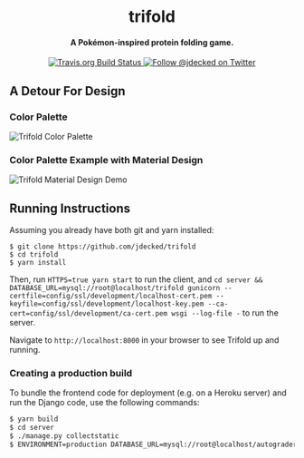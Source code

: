 <h1 align="center">
  trifold
</h1>
<h4 align="center">
  A Pokémon-inspired protein folding game.
</h4>

<p align="center">
  <a href="https://travis-ci.org/jdecked/trifold">
    <img src="https://img.shields.io/travis/jdecked/trifold.svg?logo=travis&style=popout" alt="Travis.org Build Status">
  </a>
  <a href="https://twitter.com/jdecked">
    <img src="https://img.shields.io/twitter/follow/jdecked.svg?label=&style=popout&logo=twitter&colorA=5d5d5d&logoColor=ffffff" alt="Follow @jdecked on Twitter">
  </a>
</p>


## A Detour For Design
### Color Palette
![Trifold Color Palette](./public/trifold_palette.gif)

### Color Palette Example with Material Design
![Trifold Material Design Demo](./public/trifold_mdc.gif)

## Running Instructions
Assuming you already have both git and yarn installed:
```
$ git clone https://github.com/jdecked/trifold
$ cd trifold
$ yarn install
```

Then, run `HTTPS=true yarn start` to run the client, and `cd server && DATABASE_URL=mysql://root@localhost/trifold gunicorn --certfile=config/ssl/development/localhost-cert.pem --keyfile=config/ssl/development/localhost-key.pem --ca-cert=config/ssl/development/ca-cert.pem wsgi --log-file -` to run the server.

Navigate to `http://localhost:8000` in your browser to see Trifold up and running.

### Creating a production build

To bundle the frontend code for deployment (e.g. on a Heroku server) and run the Django code, use the following commands:
```bash
$ yarn build
$ cd server
$ ./manage.py collectstatic
$ ENVIRONMENT=production DATABASE_URL=mysql://root@localhost/autograder gunicorn --certfile=config/ssl/development/localhost-cert.pem --keyfile=config/ssl/development/localhost-key.pem --ca-cert=config/ssl/development/ca-cert.pem wsgi --log-file -
```